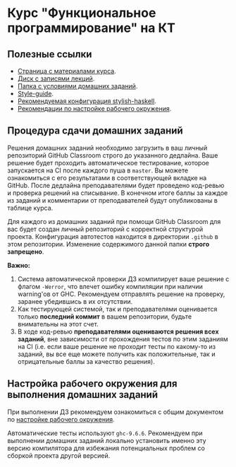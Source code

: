 # Курс "Функциональное программирование" на КТ

## Полезные ссылки

* [Страница с материалами курса](https://github.com/jagajaga/FP-Course-ITMO).
* [Диск с записями лекций](https://drive.google.com/drive/folders/19dzMUp4KixgoUZOpHJbraG1irlgv73el).
* [Папка с условиями домашних заданий](/Homework/).
* [Style-guide](code-style.md).
* [Рекомендуемая конфигурация stylish-haskell](.stylish-haskell.yaml).
* [Рекомендации по настройке рабочего окружения](environment-setup.md).

## Процедура сдачи домашних заданий

Решения домашних заданий необходимо загрузить в ваш личный репозиторий GitHub Classroom строго до указанного дедлайна. Ваше решение будет проходить автоматическое тестирование, которое запускается на CI после каждого пуша в `master`. Вы можете ознакомиться с его результатами в соответствующей вкладке на GitHub. После дедлайна преподавателями будет проведено код-ревью и проверка решений на списывание. В конечном итоге баллы за каждое из заданий и комментарии от преподавателей будут опубликованы в таблице курса.

Для каждого из домашних заданий при помощи GitHub Classroom для вас будет создан личный репозиторий с корректной структурой проекта. Конфигурация автотестов находится в директории `.github` в этом репозитории. Изменение содержимого данной папки **строго запрещено**.

**Важно:**

1. Система автоматической проверки ДЗ компилирует ваше решение с флагом `-Werror`, что влечет ошибку компиляции при наличии warning'ов от GHC. Рекомендуем отправлять решение на проверку, заранее убедившись в их отсутствии.
2. Как тестирующей системой, так и преподавателями оценивается только **последний коммит** в вашем репозитории, будьте внимательны на этот счет.
3. В ходе код-ревью **преподавателями оцениваются решения всех заданий**, вне зависимости от прохождения тестов по этим заданиям на CI (i.e. если ваше решение не проходит тесты по какому-то из заданий, вы все еще можете получить как положительные, так и отрицательные баллы за качество решения).

## Настройка рабочего окружения для выполнения домашних заданий

При выполнении ДЗ рекомендуем ознакомиться с общим документом по [настройке рабочего окружения](environment-setup.md).

Автоматические тесты используют `ghc-9.6.6`. Рекомендуем при выполнении домашних заданий локально установить именно эту версию компилятора для избежания потенциальных проблем со сборкой проекта другой версией.